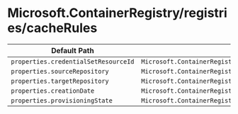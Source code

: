 # Microsoft.ContainerRegistry/registries/cacheRules

| Default Path | Alias |
|---|---|
| `properties.credentialSetResourceId` | `Microsoft.ContainerRegistry/registries/cacheRules/credentialSetResourceId` |
| `properties.sourceRepository` | `Microsoft.ContainerRegistry/registries/cacheRules/sourceRepository` |
| `properties.targetRepository` | `Microsoft.ContainerRegistry/registries/cacheRules/targetRepository` |
| `properties.creationDate` | `Microsoft.ContainerRegistry/registries/cacheRules/creationDate` |
| `properties.provisioningState` | `Microsoft.ContainerRegistry/registries/cacheRules/provisioningState` |

